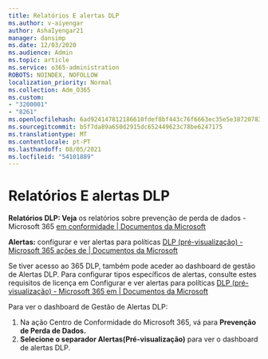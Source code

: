 ```yaml
---
title: Relatórios E alertas DLP
ms.author: v-aiyengar
author: AshaIyengar21
manager: dansimp
ms.date: 12/03/2020
ms.audience: Admin
ms.topic: article
ms.service: o365-administration
ROBOTS: NOINDEX, NOFOLLOW
localization_priority: Normal
ms.collection: Adm_O365
ms.custom:
- "3200001"
- "8261"
ms.openlocfilehash: 6ad924147812186610fdef8bf443c76f6663ec35e5e38720783fd4b0369bc579
ms.sourcegitcommit: b5f7da89a650d2915dc652449623c78be6247175
ms.translationtype: MT
ms.contentlocale: pt-PT
ms.lasthandoff: 08/05/2021
ms.locfileid: "54101889"
---
```

# <a name="dlp-reporting-and-alerts"></a>Relatórios E alertas DLP

**Relatórios DLP: Veja** os relatórios sobre prevenção de perda de dados - Microsoft 365 [em conformidade | Documentos da Microsoft](https://docs.microsoft.com/microsoft-365/compliance/view-the-dlp-reports?view=o365-worldwide&preserve-view=true)

**Alertas:** configurar e ver alertas para políticas [DLP (pré-visualização) - Microsoft 365 ações de | Documentos da Microsoft](https://docs.microsoft.com/microsoft-365/compliance/dlp-configure-view-alerts-policies?view=o365-worldwide&preserve-view=true)

 Se tiver acesso ao 365 DLP, também pode aceder ao dashboard de gestão de Alertas DLP.  Para configurar tipos específicos de alertas, consulte estes requisitos de licença em Configurar e ver alertas para políticas [DLP (pré-visualização) - Microsoft 365 em | Documentos da Microsoft](https://docs.microsoft.com/microsoft-365/compliance/dlp-configure-view-alerts-policies?view=o365-worldwide#licensing-for-alert-configuration-options&preserve-view=true)

Para ver o dashboard de Gestão de Alertas DLP:

1. Na ação Centro de Conformidade do Microsoft 365, vá para **Prevenção de Perda de Dados.**
1. **Selecione o separador Alertas(Pré-visualização)** para ver o dashboard de alertas DLP.